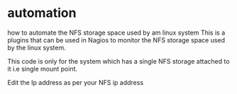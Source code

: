 # automation
how to automate the NFS storage space used by am linux system
This is a plugins that can be used in Nagios to monitor the NFS storage space used by the linux system.

This code is only for the system which has a single NFS storage attached to it i.e single mount point. 

Edit the Ip address as per your NFS ip address
